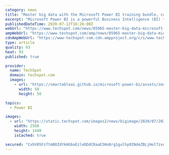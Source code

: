 ```yaml
---
category: news
title: "Master big data with the Microsoft Power BI training bundle, currently 91% off"
excerpt: "Microsoft Power BI is a powerful Business Intelligence (BI) tool that lets people with a limited technical background perform complex analysis in just a few clicks. Big data is how you can empower your team to discover insights hidden"
publishedDateTime: 2020-07-12T16:26:00Z
webUrl: "https://www.techspot.com/news/85965-master-big-data-microsoft-power-bi-training-bundle.html"
ampWebUrl: "https://www.techspot.com/amp/news/85965-master-big-data-microsoft-power-bi-training-bundle.html"
cdnAmpWebUrl: "https://www-techspot-com.cdn.ampproject.org/c/s/www.techspot.com/amp/news/85965-master-big-data-microsoft-power-bi-training-bundle.html"
type: article
quality: 93
heat: 93
published: true

provider:
  name: TechSpot
  domain: techspot.com
  images:
    - url: "https://smartableai.github.io/microsoft-power-bi/assets/images/organizations/techspot.com-50x50.jpg"
      width: 50
      height: 50

topics:
  - Power BI

images:
  - url: "https://static.techspot.com/images2/news/bigimage/2020/07/2020-07-12-image-3.jpg"
    width: 2560
    height: 1440
    isCached: true

secured: "CxhV0SFzftmB8ZdYkHGbaEzleDDdCRaaE3Ho8rg1gulhy0INdeZBLjHolTzxuBULtCfpB6QAkoTN8j8OSJwyHQg5Sfu0DDQ+N/fi0L+tFxLudPGpj7FYFN0/yPf1eYeg01D1+LVKKb1n9R3NhbydSj04Ug4mlp5Beej/vSDoDybAJF0ndVRrS3qUmvyOJGS29f+KZ3EB6Ok97cZyPjbIZZn7kAtjf3EfohF4oJgXO8G5LQWyyGnikrgy/ID3I/nVsv5LvuiK8fy3k7jIw+OOQaW4C1uicuBJt1NcRIoTxSqcXVQzSZh6okPXd+GtwlS6eOp3sshC1zPoawB5cdn40g==;myUpJm78XaChcpq5cUbs+w=="
---
```


